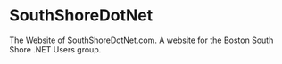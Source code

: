 SouthShoreDotNet
================

The Website of SouthShoreDotNet.com.  A website for the Boston South Shore .NET Users group.
